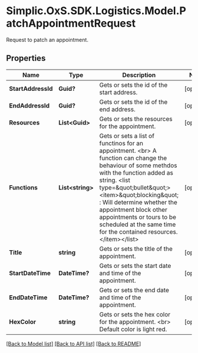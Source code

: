 # Simplic.OxS.SDK.Logistics.Model.PatchAppointmentRequest
Request to patch an appointment.

## Properties

Name | Type | Description | Notes
------------ | ------------- | ------------- | -------------
**StartAddressId** | **Guid?** | Gets or sets the id of the start address. | [optional] 
**EndAddressId** | **Guid?** | Gets or sets the id of the end address. | [optional] 
**Resources** | **List&lt;Guid&gt;** | Gets or sets the resources for the appointment. | [optional] 
**Functions** | **List&lt;string&gt;** | Gets or sets a list of functinos for an appointment.  &lt;br&gt;  A function can change the behaviour of some methdos with the function added as string.  &lt;list type&#x3D;\&quot;bullet\&quot;&gt;&lt;item&gt;\&quot;blocking\&quot; : Will determine whether the appointment block other appointments or tours to be   scheduled at the same time for the contained resources.&lt;/item&gt;&lt;/list&gt; | [optional] 
**Title** | **string** | Gets or sets the title of the appointment. | [optional] 
**StartDateTime** | **DateTime?** | Gets or sets the start date and time of the appointment. | [optional] 
**EndDateTime** | **DateTime?** | Gets or sets the end date and time of the appointment. | [optional] 
**HexColor** | **string** | Gets or sets the hex color for the appointment.  &lt;br&gt;  Default color is light red.   | [optional] 

[[Back to Model list]](../README.md#documentation-for-models) [[Back to API list]](../README.md#documentation-for-api-endpoints) [[Back to README]](../README.md)

